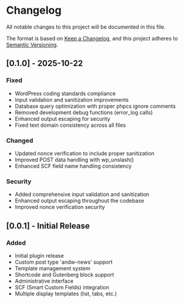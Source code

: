# Changelog

All notable changes to this project will be documented in this file.

The format is based on [Keep a Changelog](https://keepachangelog.com/en/1.0.0/),
and this project adheres to [Semantic Versioning](https://semver.org/spec/v2.0.0.html).

## [0.1.0] - 2025-10-22

### Fixed
- WordPress coding standards compliance
- Input validation and sanitization improvements
- Database query optimization with proper phpcs ignore comments
- Removed development debug functions (error_log calls)
- Enhanced output escaping for security
- Fixed text domain consistency across all files

### Changed
- Updated nonce verification to include proper sanitization
- Improved POST data handling with wp_unslash()
- Enhanced SCF field name handling consistency

### Security
- Added comprehensive input validation and sanitization
- Enhanced output escaping throughout the codebase
- Improved nonce verification security

## [0.0.1] - Initial Release

### Added
- Initial plugin release
- Custom post type 'andw-news' support
- Template management system
- Shortcode and Gutenberg block support
- Administrative interface
- SCF (Smart Custom Fields) integration
- Multiple display templates (list, tabs, etc.)